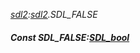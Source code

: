 _[sdl2](../../modules/sdl2/sdl2-module.md):[sdl2](../../modules/sdl2/sdl2-module.md).SDL\_FALSE_
##### Const SDL\_FALSE:[SDL_bool](../../modules/sdl2/sdl2-sdl_bool.md)
